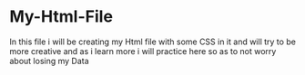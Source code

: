 # My-Html-File
In this file i will be creating my Html file with some CSS in it and will try to be more creative and as i learn more i will practice here so as to not worry about losing my Data
